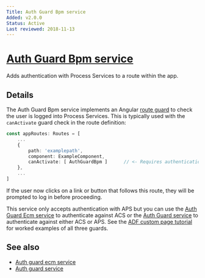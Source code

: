 ```yaml
---
Title: Auth Guard Bpm service
Added: v2.0.0
Status: Active
Last reviewed: 2018-11-13
---
```


# [Auth Guard Bpm service](../../../lib/core/services/auth-guard-bpm.service.ts "Defined in auth-guard-bpm.service.ts")

Adds authentication with Process Services to a route within the app.

## Details

The Auth Guard Bpm service implements an Angular
[route guard](https://angular.io/guide/router#milestone-5-route-guards)
to check the user is logged into Process Services. This is typically used with the
`canActivate` guard check in the route definition:

```ts
const appRoutes: Routes = [
    ...
    {
        path: 'examplepath',
        component: ExampleComponent,
        canActivate: [ AuthGuardBpm ]      // <- Requires authentication for this route.
    },
    ...
]
```

If the user now clicks on a link or button that follows this route, they will be prompted
to log in before proceeding.

This service only accepts authentication with APS but you can use the
[Auth Guard Ecm service](auth-guard-ecm.service.md) to authenticate
against ACS or the [Auth Guard service](auth-guard.service.md) to authenticate against
either ACS or APS. See the
[ADF custom page tutorial](https://community.alfresco.com/docs/DOC-6628-adf-105-creating-custom-pages-and-components)
for worked examples of all three guards.

## See also

-   [Auth guard ecm service](auth-guard-ecm.service.md)
-   [Auth guard service](auth-guard.service.md)
